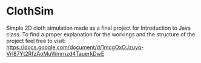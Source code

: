 # ClothSim
Simple 2D cloth simulation made as a final project for Introduction to Java class.
To find a proper explanation for the workings and the structure of the project feel free to visit:
https://docs.google.com/document/d/1mcgOxOJzuyq-Vrl87Yt2RfzAoMuWmrnzd4TauerkDwE

